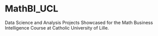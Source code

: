 # MathBI_UCL
Data Science and Analysis Projects Showcased for the Math Business Intelligence Course at Catholic University of Lille.
